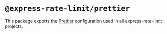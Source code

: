 # `@express-rate-limit/prettier`

This package exports the [Prettier](https://prettier.io/) configuration used in
all express-rate-limit projects.
